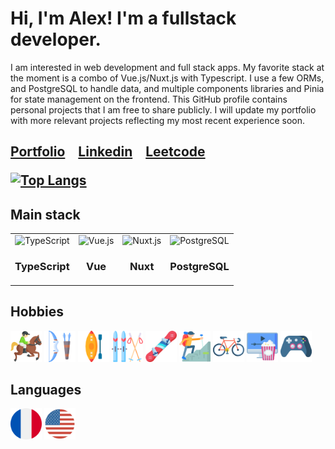 <h1>Hi, I'm Alex! I'm a fullstack developer.</h1>

I am interested in web development and full stack apps. My favorite stack at the moment is a combo of Vue.js/Nuxt.js with Typescript. I use a few ORMs, and PostgreSQL to handle data, and multiple components libraries and Pinia for state management on the frontend. This GitHub profile contains personal projects that I am free to share publicly. I will update my portfolio with more relevant projects reflecting my most recent experience soon.

<h2><a href='https://agilbert.dev'>Portfolio</a>&emsp;<a href='https://www.linkedin.com/in/AGilbertDev/'>Linkedin</a>&emsp;<a href='https://leetcode.com/AGilbertDev/'>Leetcode</a><!--&emsp;<a href='https://github.com/AGilbertDev/my-resume/blob/main/public/AlexandreGilbert_CV_2025.pdf'>Resume</a></h2>-->

[![Top Langs](https://github-readme-stats-alexandre-gilberts-projects.vercel.app/api/top-langs/?username=AGilbertDev&layout=compact)](https://github.com/AGilbertDev/github-readme-stats)

<h2>Main stack</h2>
	<table>
		<tr>
			<td align='center'>
				<img height="60" src="https://user-images.githubusercontent.com/25181517/183890598-19a0ac2d-e88a-4005-a8df-1ee36782fde1.png" alt="TypeScript" title="TypeScript"/>
				<h3>TypeScript</h3>
			</td>
			<td align='center'>
				<img height="60" src="https://raw.githubusercontent.com/marwin1991/profile-technology-icons/refs/heads/main/icons/vue_js.png" alt="Vue.js" title="Vue.js"/>	
				<h3>Vue</h3>
			</td>
    			<td align='center'>
				<img height="60" src="https://github.com/marwin1991/profile-technology-icons/assets/136815194/ebd92b15-970a-45b8-8c4c-0ecf69b17cdc" alt="Nuxt.js" title="Nuxt.js"/>
				<h3>Nuxt</h3>
			</td>
			<td align='center'>
				<img height="60" src="https://raw.githubusercontent.com/marwin1991/profile-technology-icons/refs/heads/main/icons/postgresql.png" alt="PostgreSQL" title="PostgreSQL"/>
				<h3>PostgreSQL</h3>
			</td>
		</tr>
	</table>

<h2>Hobbies</h2>
	<div>
		<img width="50" src="img/001-horseback.png" alt="Horseback Riding" title="Horseback Riding"/>
		<img width="50" src="img/006-archery.png" alt="Archery" title="Archery"/>
		<img width="50" src="img/002-kayak.png" alt="Kayaking" title="Kayaking"/>
		<img width="50" src="img/007-skiing.png" alt="Cross-Country Skiing" title="Cross-Country Skiing"/>
		<img width="50" src="img/snowboard.png" alt="Snowboarding" title="Snowboarding"/>
		<img width="50" src="img/008-hiking.png" alt="Hiking" title="Hiking"/>
		<img width="50" src="img/005-bicycle.png" alt="Cycling" title="Cycling"/>
		<img width="50" src="img/004-movies.png" alt="Movies/TV Shows" title="Movies/TV Shows"/>
		<img width="50" src="img/003-gamepad.png" alt="Viedo Games" title="Video Games"/>
	</div>
<h2>Languages</h2>
	<div>
		<img width="50" src="img/french.png" alt="French" title="French"/>
		<img width="50" src="img/english.png" alt="English" title="English"/>
	</div>
